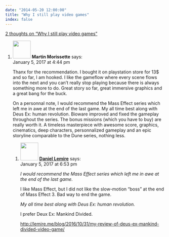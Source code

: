 ```yaml
---
date: "2014-05-20 12:00:00"
title: "Why I still play video games"
index: false
---
```


[2 thoughts on &ldquo;Why I still play video games&rdquo;](/lemire/blog/2014/05-20-why-i-still-play-video-games)

<ol class="comment-list">
<li id="comment-264747" class="comment even thread-even depth-1 parent">
<div class="comment-author vcard">
<img alt src="https://secure.gravatar.com/avatar/4cf8a8dd3901e68fe7b4e632effbed1d?s=56&#038;d=mm&#038;r=g" srcset="https://secure.gravatar.com/avatar/4cf8a8dd3901e68fe7b4e632effbed1d?s=112&#038;d=mm&#038;r=g 2x" class="avatar avatar-56 photo" height="56" width="56" decoding="async" /> <b class="fn">Martin Morissette</b> <span class="says">says:</span> </div>
<div class="comment-metadata"><time datetime="2017-01-05T16:44:18+00:00">January 5, 2017 at 4:44 pm</time></a> </div>
<div class="comment-content">
<p>Thanx for the recommendation. I bought it on playstation store for 13$ and so far, I am hooked. I like the gameflow where every scene flows into the next and you can&rsquo;t really stop playing because there is always something more to do. Great story so far, great immersive graphics and a great bang for the buck.</p>
<p>On a personnal note, I would recommend the Mass Effect series which left me in awe at the end of the last game. My all time best along with Deus Ex: human revolution. Bioware improved and fixed the gameplay throughout the series. The bonus missions (which you have to buy) are really worth it. A timeless masterpiece with awesome score, graphics, cinematics, deep characters, personnalized gameplay and an epic storyline comparable to the Dune series, nothing less.</p>
</div>
<ol class="children">
<li id="comment-264759" class="comment byuser comment-author-lemire bypostauthor odd alt depth-2">
<div class="comment-author vcard">
<img alt src="https://secure.gravatar.com/avatar/2ca999bef9535950f5b84281a4dab006?s=56&#038;d=mm&#038;r=g" srcset="https://secure.gravatar.com/avatar/2ca999bef9535950f5b84281a4dab006?s=112&#038;d=mm&#038;r=g 2x" class="avatar avatar-56 photo" height="56" width="56" decoding="async" /> <b class="fn"><a href="https://lemire.me/en/" class="url" rel="ugc">Daniel Lemire</a></b> <span class="says">says:</span> </div>
<div class="comment-metadata"><time datetime="2017-01-05T18:53:33+00:00">January 5, 2017 at 6:53 pm</time></a> </div>
<div class="comment-content">
<p><em>I would recommend the Mass Effect series which left me in awe at the end of the last game.</em></p>
<p>I like Mass Effect, but I did not like the slow-motion &ldquo;boss&rdquo; at the end of Mass Effect 3. Bad way to end the game.</p>
<p><em> My all time best along with Deus Ex: human revolution.</em></p>
<p>I prefer Deux Ex: Mankind Divided.</p>
<p><a href="https://lemire.me/blog/2016/10/31/my-review-of-deus-ex-mankind-divided-video-game/" rel="ugc">http://lemire.me/blog/2016/10/31/my-review-of-deus-ex-mankind-divided-video-game/</a></p>
</div>
</li>
</ol>
</li>
</ol>

